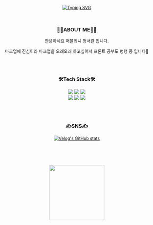 <div align="center">

<br><br>
  
 [![Typing SVG](https://readme-typing-svg.demolab.com?font=Roboto&weight=700&size=32&pause=1000&color=FF2D4C&background=FFFFFF00&center=true&vCenter=true&width=435&lines=Hi+there!+I+am+SeoLynn+Jeong)](https://git.io/typing-svg)
 
<br>

### 💁‍♀️ABOUT ME💁‍♀️

안녕하세요 퍼블리셔 정서린 입니다. 

마크업에 진심이라 마크업을 오래오래 하고싶어서 프론트 공부도 병행 중 입니다💪

<br><br>


### 🛠Tech Stack🛠

<div style='flex'>
<img src="https://img.shields.io/badge/HTML-E34F26?style=for-the-badge&logo=HTML5&logoColor=black"> 
 <img src="https://img.shields.io/badge/css-1572B6?style=for-the-badge&logo=css3&logoColor=black"> 
 <img src="https://img.shields.io/badge/scss-CC6699?style=for-the-badge&logo=sass&logoColor=black"> 
</div>
<div style='flex'>
 <img src="https://img.shields.io/badge/JavaScript-F7DF1E?style=for-the-badge&logo=javascript&logoColor=black"> 
 <img src="https://img.shields.io/badge/jQuery-0769AD?style=for-the-badge&logo=jQuery&logoColor=black"> 
 <img src="https://img.shields.io/badge/react-61DAFB?style=for-the-badge&logo=react&logoColor=black">
</div>


<br><br>

### ✍SNS✍

[![Velog's GitHub stats](https://velog-readme-stats.vercel.app/api/badge?name=Tech%20Blog)](https://velog.io/@maetamong) 


<br><br><br>

 <a href="https://github.com/seolynnE"><img align="center" style="height:180px" src="https://github-readme-stats.vercel.app/api/top-langs/?username=seolynnE&layout=compact&hide_border=true&bg_color=30,EF6DA0,EE8E6B&title_color=fff&text_color=fff" /></a>
 
 
 
</div>
